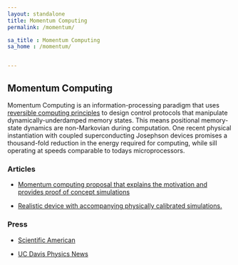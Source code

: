 ```yaml
---
layout: standalone
title: Momentum Computing
permalink: /momentum/

sa_title : Momentum Computing
sa_home : /momentum/


---
```

## Momentum Computing

 Momentum Computing is an information-processing paradigm that uses [reversible computing principles](/state_space/) to design control protocols that manipulate dynamically-underdamped memory states. This means positional memory-state dynamics are non-Markovian during computation. One recent physical instantiation with coupled superconducting Josephson devices promises a thousand-fold reduction in the energy required for computing, while sill operating at speeds comparable to todays microprocessors.

### Articles

- [Momentum computing proposal that explains the motivation and provides proof of concept simulations](/fredkin/) 

- [Realistic device with accompanying physically calibrated simulations.](/gslmc/)

### Press

- [Scientific American](https://www.scientificamerican.com/article/momentum-computing-pushes-technologys-thermodynamic-limits/)

- [UC Davis Physics News](https://physics.ucdavis.edu/news-events/physics-news/momentum-computing-pushes-technologys-thermodynamic-limits)